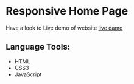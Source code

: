 # Responsive Home Page 
Have a look to Live demo of website [live damo](https://amira-fathalla12.github.io/Home-Page-Responsive/)
## Language Tools:
 - HTML
 - CSS3
 - JavaScript
